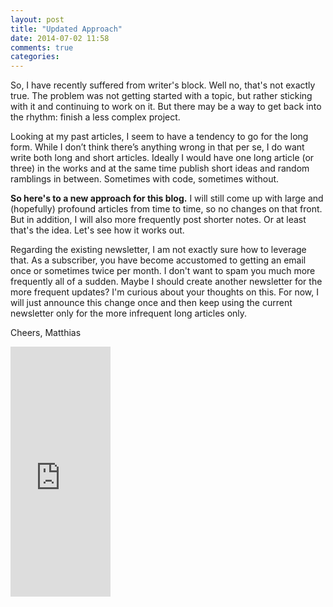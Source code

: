 ```yaml
---
layout: post
title: "Updated Approach"
date: 2014-07-02 11:58
comments: true
categories: 
---
```

So, I have recently suffered from writer's block. Well no, that's not exactly true. The problem was not getting started with a topic, but rather sticking with it and continuing to work on it. But there may be a way to get back into the rhythm: finish a less complex project.

<!-- more -->

Looking at my past articles, I seem to have a tendency to go for the long form. While I don’t think there’s anything wrong in that per se, I do want write both long and short articles. Ideally I would have one long article (or three) in the works and at the same time publish short ideas and random ramblings in between. Sometimes with code, sometimes without.

**So here's to a new approach for this blog.** I will still come up with large and (hopefully) profound articles from time to time, so no changes on that front. But in addition, I will also more frequently post shorter notes. Or at least that's the idea. Let's see how it works out.

Regarding the existing newsletter, I am not exactly sure how to leverage that. As a subscriber, you have become accustomed to getting an email once or sometimes twice per month. I don't want to spam you much more frequently all of a sudden. Maybe I should create another newsletter for the more frequent updates? I'm curious about your thoughts on this. For now, I will just announce this change once and then keep using the current newsletter only for the more infrequent long articles only.

Cheers,
Matthias

<iframe width="160" height="400" src="https://leanpub.com/building-a-system-in-clojure/embed" frameborder="0" allowtransparency="true"></iframe>